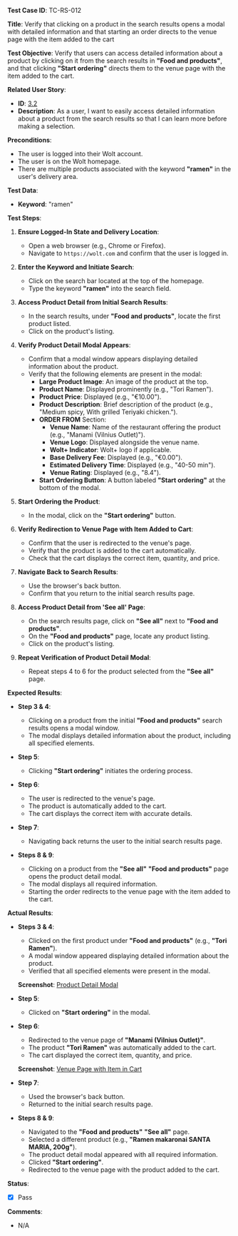 **Test Case ID**: TC-RS-012

**Title**: Verify that clicking on a product in the search results opens a modal with detailed information and that starting an order directs to the venue page with the item added to the cart

**Test Objective**: Verify that users can access detailed information about a product by clicking on it from the search results in **"Food and products"**, and that clicking **"Start ordering"** directs them to the venue page with the item added to the cart.

**Related User Story**:

- **ID**: [3.2](../../../requirements/3_User_Stories.md#32-restaurant-search-and-filtering)
- **Description**: As a user, I want to easily access detailed information about a product from the search results so that I can learn more before making a selection.

**Preconditions**:

- The user is logged into their Wolt account.
- The user is on the Wolt homepage.
- There are multiple products associated with the keyword **"ramen"** in the user's delivery area.

**Test Data**:

- **Keyword**: "ramen"

**Test Steps**:

1. **Ensure Logged-In State and Delivery Location**:
   - Open a web browser (e.g., Chrome or Firefox).
   - Navigate to `https://wolt.com` and confirm that the user is logged in.

2. **Enter the Keyword and Initiate Search**:
   - Click on the search bar located at the top of the homepage.
   - Type the keyword **"ramen"** into the search field.

3. **Access Product Detail from Initial Search Results**:
   - In the search results, under **"Food and products"**, locate the first product listed.
   - Click on the product's listing.

4. **Verify Product Detail Modal Appears**:
   - Confirm that a modal window appears displaying detailed information about the product.
   - Verify that the following elements are present in the modal:
     - **Large Product Image**: An image of the product at the top.
     - **Product Name**: Displayed prominently (e.g., "Tori Ramen").
     - **Product Price**: Displayed (e.g., "€10.00").
     - **Product Description**: Brief description of the product (e.g., "Medium spicy, With grilled Teriyaki chicken.").
     - **ORDER FROM** Section:
       - **Venue Name**: Name of the restaurant offering the product (e.g., "Manami (Vilnius Outlet)").
       - **Venue Logo**: Displayed alongside the venue name.
       - **Wolt+ Indicator**: Wolt+ logo if applicable.
       - **Base Delivery Fee**: Displayed (e.g., "€0.00").
       - **Estimated Delivery Time**: Displayed (e.g., "40-50 min").
       - **Venue Rating**: Displayed (e.g., "8.4").
     - **Start Ordering Button**: A button labeled **"Start ordering"** at the bottom of the modal.

5. **Start Ordering the Product**:
   - In the modal, click on the **"Start ordering"** button.

6. **Verify Redirection to Venue Page with Item Added to Cart**:
   - Confirm that the user is redirected to the venue's page.
   - Verify that the product is added to the cart automatically.
   - Check that the cart displays the correct item, quantity, and price.

7. **Navigate Back to Search Results**:
   - Use the browser's back button.
   - Confirm that you return to the initial search results page.

8. **Access Product Detail from 'See all' Page**:
   - On the search results page, click on **"See all"** next to **"Food and products"**.
   - On the **"Food and products"** page, locate any product listing.
   - Click on the product's listing.

9. **Repeat Verification of Product Detail Modal**:
   - Repeat steps 4 to 6 for the product selected from the **"See all"** page.

**Expected Results**:

- **Step 3 & 4**:
  - Clicking on a product from the initial **"Food and products"** search results opens a modal window.
  - The modal displays detailed information about the product, including all specified elements.

- **Step 5**:
  - Clicking **"Start ordering"** initiates the ordering process.

- **Step 6**:
  - The user is redirected to the venue's page.
  - The product is automatically added to the cart.
  - The cart displays the correct item with accurate details.

- **Step 7**:
  - Navigating back returns the user to the initial search results page.

- **Steps 8 & 9**:
  - Clicking on a product from the **"See all"** **"Food and products"** page opens the product detail modal.
  - The modal displays all required information.
  - Starting the order redirects to the venue page with the item added to the cart.

**Actual Results**:

- **Steps 3 & 4**:
  - Clicked on the first product under **"Food and products"** (e.g., **"Tori Ramen"**).
  - A modal window appeared displaying detailed information about the product.
  - Verified that all specified elements were present in the modal.

  **Screenshot**: [Product Detail Modal](../../images/TC-RS/TC-RS-012/TC-RS-012_Product_Detail_Modal.png)

- **Step 5**:
  - Clicked on **"Start ordering"** in the modal.

- **Step 6**:
  - Redirected to the venue page of **"Manami (Vilnius Outlet)"**.
  - The product **"Tori Ramen"** was automatically added to the cart.
  - The cart displayed the correct item, quantity, and price.

  **Screenshot**: [Venue Page with Item in Cart](../../images/TC-RS/TC-RS-012/TC-RS-012_Item_Added_To_Cart.png)

- **Step 7**:
  - Used the browser's back button.
  - Returned to the initial search results page.

- **Steps 8 & 9**:
  - Navigated to the **"Food and products"** **"See all"** page.
  - Selected a different product (e.g., **"Ramen makaronai SANTA MARIA, 200g"**).
  - The product detail modal appeared with all required information.
  - Clicked **"Start ordering"**.
  - Redirected to the venue page with the product added to the cart.

**Status**:

- [X] Pass

**Comments**:

- N/A